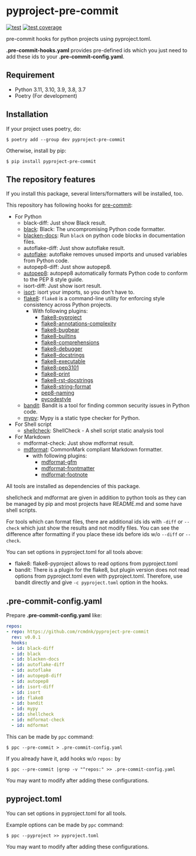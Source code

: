 # pyproject-pre-commit

[![test](https://github.com/rcmdnk/pyproject-pre-commit/actions/workflows/test.yml/badge.svg)](https://github.com/rcmdnk/pyproject-pre-commit/actions/workflows/test.yml)
[![test coverage](https://img.shields.io/badge/coverage-check%20here-blue.svg)](https://github.com/rcmdnk/pyproject-pre-commit/tree/coverage)

pre-commit hooks for python projects using pyproject.toml.

**.pre-commit-hooks.yaml** provides pre-defined ids which you just need to add these ids to your **.pre-commit-config.yaml**.

## Requirement

- Python 3.11, 3.10, 3.9, 3.8, 3.7
- Poetry (For development)

## Installation

If your project uses poetry, do:

```
$ poetry add --group dev pyproject-pre-commit
```

Otherwise, install by pip:

```
$ pip install pyproject-pre-commit
```

## The repository features

If you install this package, several linters/formatters will be installed, too.

This repository has following hooks for [pre-commit](https://pre-commit.com/):

- For Python
  - black-diff: Just show Black result.
  - [black](https://black.readthedocs.io/en/stable): Black: The uncompromising Python code formatter.
  - [blacken-docs](https://github.com/adamchainz/blacken-docs): Run `black` on python code blocks in documentation files.
  - autoflake-diff: Just show autoflake result.
  - [autoflake](https://github.com/PyCQA/autoflake): autoflake removes unused imports and unused variables from Python code.
  - autopep8-diff: Just show autopep8.
  - [autopep8](https://github.com/hhatto/autopep8): autopep8 automatically formats Python code to conform to the PEP 8 style guide.
  - isort-diff: Just show isort result.
  - [isort](https://github.com/PyCQA/isort): isort your imports, so you don't have to.
  - [flake8](https://github.com/PyCQA/flake8): `flake8` is a command-line utility for enforcing style consistency across Python projects.
    - With following plugins:
      - [flake8-pyproject](https://github.com/csachs/pyproject-flake8)
      - [flake8-annotations-complexity](https://github.com/best-doctor/flake8-annotations-complexity)
      - [flake8-bugbear](https://github.com/PyCQA/flake8-bugbear)
      - [flake8-builtins](https://github.com/gforcada/flake8-builtins)
      - [flake8-comprehensions](https://github.com/adamchainz/flake8-comprehensions)
      - [flake8-debugger](https://github.com/jbkahn/flake8-debugger)
      - [flake8-docstrings](https://github.com/pycqa/flake8-docstrings)
      - [flake8-executable](https://github.com/xuhdev/flake8-executable)
      - [flake8-pep3101](https://github.com/gforcada/flake8-pep3101)
      - [flake8-print](https://github.com/jbkahn/flake8-print)
      - [flake8-rst-docstrings](https://github.com/peterjc/flake8-rst-docstrings)
      - [flake8-string-format](https://github.com/xZise/flake8-string-format)
      - [pep8-naming](https://github.com/PyCQA/pep8-naming)
      - [pycodestyle](https://pycodestyle.pycqa.org/en/latest/)
  - [bandit](https://github.com/PyCQA/bandit): Bandit is a tool for finding common security issues in Python code.
  - [mypy](https://www.mypy-lang.org/): Mypy is a static type checker for Python.
- For Shell script
  - [shellcheck](https://www.shellcheck.net/): ShellCheck - A shell script static analysis tool
- For Markdown
  - mdformat-check: Just show mdformat result.
  - [mdformat](https://mdformat.readthedocs.io/en/stable/): CommonMark compliant Markdown formatter.
    - with following plugins:
      - [mdformat-gfm](https://github.com/hukkin/mdformat-gfm)
      - [mdformat-frontmatter](https://github.com/butler54/mdformat-frontmatter)
      - [mdformat-footnote](https://github.com/executablebooks/mdformat-footnote)

All tools are installed as dependencies of this package.

shellcheck and mdformat are given in addition to python tools
as they can be managed by pip and most projects have README.md
and some have shell scripts.

For tools which can format files, there are additional ids ids with `-diff` or `--check`
which just show the results and not modify files.
You can see the difference after formatting if you place these ids before ids w/o `--diff` or `--check`.

You can set options in pyproject.toml for all tools above:

- flake8: flake8-pyproject allows to read options from pyproject.toml
- bandit: There is a plugin for the flake8, but plugin version does not read options from pyproject.toml even with pyproject.toml. Therefore, use bandit directly and give `-c pyproject.toml` option in the hooks.

## .pre-commit-config.yaml

Prepare **.pre-commit-config.yaml** like:

```yaml
repos:
- repo: https://github.com/rcmdnk/pyproject-pre-commit
  rev: v0.0.1
  hooks:
  - id: black-diff
  - id: black
  - id: blacken-docs
  - id: autoflake-diff
  - id: autoflake
  - id: autopep8-diff
  - id: autopep8
  - id: isort-diff
  - id: isort
  - id: flake8
  - id: bandit
  - id: mypy
  - id: shellcheck
  - id: mdformat-check
  - id: mdformat
```

This can be made by `ppc` command:

```
$ ppc --pre-commit > .pre-commit-config.yaml
```

If you already have it, add hooks w/o `repos:` by

```
$ ppc --pre-commit |grep -v "^repos:" >> .pre-commit-config.yaml
```

You may want to modify after adding these configurations.

## pyproject.toml

You can set options in pyproject.toml for all tools.

Example options can be made by `ppc` command:

```
$ ppc --pyproject >> pyproject.toml
```

You may want to modify after adding these configurations.
